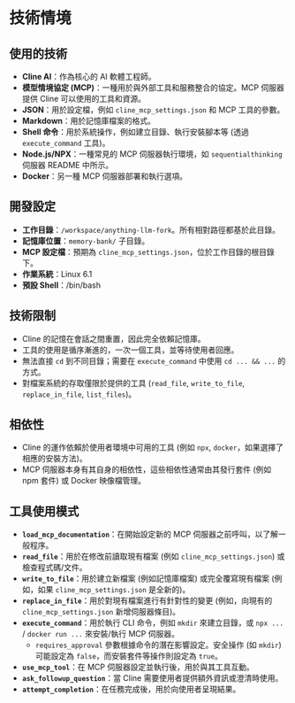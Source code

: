# 技術情境

## 使用的技術

-   **Cline AI**：作為核心的 AI 軟體工程師。
-   **模型情境協定 (MCP)**：一種用於與外部工具和服務整合的協定。MCP 伺服器提供 Cline 可以使用的工具和資源。
-   **JSON**：用於設定檔，例如 `cline_mcp_settings.json` 和 MCP 工具的參數。
-   **Markdown**：用於記憶庫檔案的格式。
-   **Shell 命令**：用於系統操作，例如建立目錄、執行安裝腳本等 (透過 `execute_command` 工具)。
-   **Node.js/NPX**：一種常見的 MCP 伺服器執行環境，如 `sequentialthinking` 伺服器 README 中所示。
-   **Docker**：另一種 MCP 伺服器部署和執行選項。

## 開發設定

-   **工作目錄**：`/workspace/anything-llm-fork`。所有相對路徑都基於此目錄。
-   **記憶庫位置**：`memory-bank/` 子目錄。
-   **MCP 設定檔**：預期為 `cline_mcp_settings.json`，位於工作目錄的根目錄下。
-   **作業系統**：Linux 6.1
-   **預設 Shell**：/bin/bash

## 技術限制

-   Cline 的記憶在會話之間重置，因此完全依賴記憶庫。
-   工具的使用是循序漸進的，一次一個工具，並等待使用者回應。
-   無法直接 `cd` 到不同目錄；需要在 `execute_command` 中使用 `cd ... && ...` 的方式。
-   對檔案系統的存取僅限於提供的工具 (`read_file`, `write_to_file`, `replace_in_file`, `list_files`)。

## 相依性

-   Cline 的運作依賴於使用者環境中可用的工具 (例如 `npx`, `docker`，如果選擇了相應的安裝方法)。
-   MCP 伺服器本身有其自身的相依性，這些相依性通常由其發行套件 (例如 npm 套件) 或 Docker 映像檔管理。

## 工具使用模式

-   **`load_mcp_documentation`**：在開始設定新的 MCP 伺服器之前呼叫，以了解一般程序。
-   **`read_file`**：用於在修改前讀取現有檔案 (例如 `cline_mcp_settings.json`) 或檢查程式碼/文件。
-   **`write_to_file`**：用於建立新檔案 (例如記憶庫檔案) 或完全覆寫現有檔案 (例如，如果 `cline_mcp_settings.json` 是全新的)。
-   **`replace_in_file`**：用於對現有檔案進行有針對性的變更 (例如，向現有的 `cline_mcp_settings.json` 新增伺服器條目)。
-   **`execute_command`**：用於執行 CLI 命令，例如 `mkdir` 來建立目錄，或 `npx ...` / `docker run ...` 來安裝/執行 MCP 伺服器。
    -   `requires_approval` 參數根據命令的潛在影響設定。安全操作 (如 `mkdir`) 可能設定為 `false`，而安裝套件等操作則設定為 `true`。
-   **`use_mcp_tool`**：在 MCP 伺服器設定並執行後，用於與其工具互動。
-   **`ask_followup_question`**：當 Cline 需要使用者提供額外資訊或澄清時使用。
-   **`attempt_completion`**：在任務完成後，用於向使用者呈現結果。
